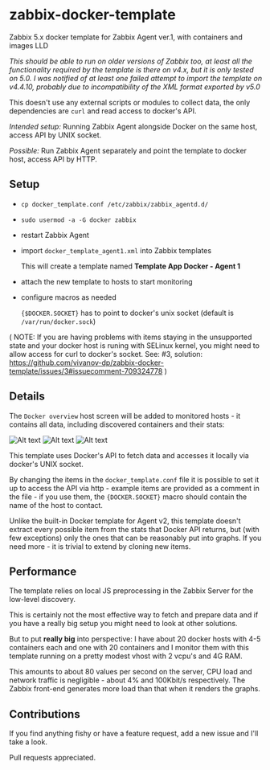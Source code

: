 # zabbix-docker-template
Zabbix 5.x docker template for Zabbix Agent ver.1, with containers and images LLD

_This should be able to run on older versions of Zabbix too, at least all the functionality required by the template is there on v4.x, but it is only tested on 5.0. 
I was notified of at least one failed attempt to import the template on v4.4.10, probably due to incompatibility of the XML format exported by v5.0_

This doesn't use any external scripts or modules to collect data, the only dependencies are `curl` and read access to docker's API.

*Intended setup:* Running Zabbix Agent alongside Docker on the same host, access API by UNIX socket.

*Possible:* Run Zabbix Agent separately and point the template to docker host, access API by HTTP.

## Setup
- `cp docker_template.conf /etc/zabbix/zabbix_agentd.d/`
- `sudo usermod -a -G docker zabbix`
- restart Zabbix Agent
- import `docker_template_agent1.xml` into Zabbix templates
    
    This will create a template named **Template App Docker - Agent 1**

- attach the new template to hosts to start monitoring
- configure macros as needed

    `{$DOCKER.SOCKET}` has to point to docker's unix socket (default is `/var/run/docker.sock`)
    
( NOTE: If you are having problems with items staying in the unsupported state and your docker host is runing with SELinux kernel, you might need to allow access for curl to docker's socket. See: #3, solution: https://github.com/vivanov-dp/zabbix-docker-template/issues/3#issuecomment-709324778 )

## Details
The `Docker overview` host screen will be added to monitored hosts - it contains all data, including discovered containers and their stats:

![Alt text](/../screenshots/screens/docker_images.png?raw=true "General Docker Data")
![Alt text](/../screenshots/screens/containers_networking.png?raw=true "Containers Networking")
![Alt text](/../screenshots/screens/containers_io_cpu_mem.png?raw=true "Containers Size, IO rate, CPU, Memory")


This template uses Docker's API to fetch data and accesses it locally via docker's UNIX socket. 

By changing the items in the `docker_template.conf` file it is possible to set it up to access the API via http - example items are provided as a comment in the file - if you use them, the `{DOCKER.SOCKET}` macro should contain the name of the host to contact.

Unlike the built-in Docker template for Agent v2, this template doesn't extract every possible item from the stats that Docker API returns, but (with few exceptions) only the ones that can be reasonably put into graphs. If you need more - it is trivial to extend by cloning new items.
 
## Performance
The template relies on local JS preprocessing in the Zabbix Server for the low-level discovery.

This is certainly not the most effective way to fetch and prepare data and if you have a really big setup you might need to look at other solutions. 

But to put **really big** into perspective: I have about 20 docker hosts with 4-5 containers each and one with 20 containers and I monitor them with this template running on a pretty modest vhost with 2 vcpu's and 4G RAM.

This amounts to about 80 values per second on the server, CPU load and network traffic is negligible - about 4% and 100Kbit/s respectively. The Zabbix front-end generates more load than that when it renders the graphs.

## Contributions

If you find anything fishy or have a feature request, add a new issue and I'll take a look.

Pull requests appreciated.
